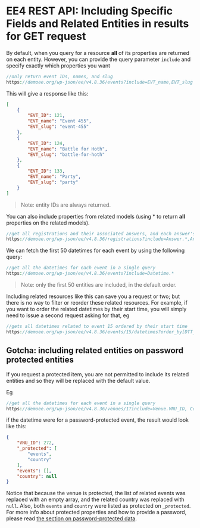 # EE4 REST API: Including Specific Fields and Related Entities in results for GET request

By default, when you query for a resource **all** of its properties are returned on each entity. However, you can provide the query parameter `include` and specify exactly which properties you want

```php
//only return event IDs, names, and slug
https://demoee.org/wp-json/ee/v4.8.36/events?include=EVT_name,EVT_slug
```

This will give a response like this:

```json
[
    {
        "EVT_ID": 121,
        "EVT_name": "Event 455",
        "EVT_slug": "event-455"
    },
    {
        "EVT_ID": 124,
        "EVT_name": "Battle for Hoth",
        "EVT_slug": "battle-for-hoth"
    },
    {
        "EVT_ID": 133,
        "EVT_name": "Party",
        "EVT_slug": "party"
    }
]
```
> Note: entity IDs are always returned.

You can also include properties from related models (using * to return **all** properties on the related models).

```php
//get all registrations and their associated answers, and each answer's question's display text, and also the registration's contact (a.k.a. attendee)
https://demoee.org/wp-json/ee/v4.8.36/registrations?include=Answer.*,Answer.Question.QST_display_text,Attendee.*
```

We can fetch the first 50 datetimes for each event by using the following query:

```php
//get all the datetimes for each event in a single query
https://demoee.org/wp-json/ee/v4.8.36/events?include=Datetime.*
```

> Note: only the first 50 entities are included, in the default order.

Including related resources like this can save you a request or two; but there is no way to filter or reorder these related resources. For example, if you want to order the related datetimes by their start time, you will simply need to issue a second request asking for that, eg

```php
//gets all datetimes related to event 15 ordered by their start time
https://demoee.org/wp-json/ee/v4.8.36/events/15/datetimes?order_by[DTT_EVT_start]=ASC
```

## Gotcha: including related entities on password protected entities

If you request a protected item, you are not permitted to include its related entities and so they will be replaced with
the default value. 

Eg 

```php
//get all the datetimes for each event in a single query
https://demoee.org/wp-json/ee/v4.8.36/venues/1?include=Venue.VNU_ID, Country.CNT_ISO, Event.EVT_ID
```

if the datetime were for a password-protected event, the result would look like this:

```json
{
    "VNU_ID": 272,
    "_protected": [
        "events",
        "country"
    ],
    "events": [],
    "country": null
}
```

Notice that because the venue is protected, the list of related events was replaced with an empty array, and the 
related country was replaced with `null`. Also, both `events` and `country` were listed as protected on `_protected`.
For more info about protected properties and how to provide a password, please read [the section on password-protected data](ee4-rest-api-reading-data.md#password-protected-data).